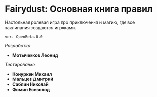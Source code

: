 # Fairydust: Основная книга правил

Настольная ролевая игра про приключения и магию, где все заклинания создаются игроками.

`ver. OpenBeta.0.0`

_Разработка_
- __Мотыченков Леонид__

_Тестирование_
- __Конуркин Михаил__
- __Мальцев Дмитрий__
- __Саблин Николай__
- __Фомин Всеволод__